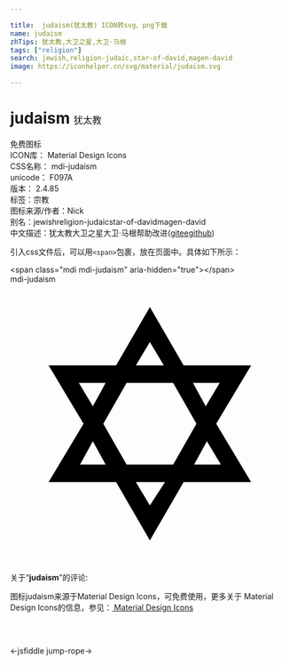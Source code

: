 ```yaml
---

title:  judaism(犹太教) ICON转svg、png下载
name: judaism
zhTips: 犹太教,大卫之星,大卫·马根
tags: ["religion"]
search: jewish,religion-judaic,star-of-david,magen-david
image: https://iconhelper.cn/svg/material/judaism.svg

---
```


# judaism  <small style="font-size: 60%;font-weight: 100">犹太教</small>


<div class="detail-page">
<p>
<span><span class="badge-success badge">免费图标</span> </span>
<br/>
<span>
ICON库：
<span class="badge-secondary badge">Material Design Icons</span> 
</span>
<br/>
<span>
CSS名称：
<span class="badge-secondary badge">mdi-judaism</span> 
</span>
<br/>
<span>
unicode：
<span class="badge-secondary badge">F097A</span> 
<copy-btn content='F097A' btn-title=""></copy-btn>
<copy-btn :content='String.fromCodePoint(parseInt("F097A", 16))' btn-title="复制U"></copy-btn>
</span>
<br/>
<span>
版本：
<span class="badge-secondary badge">2.4.85</span> 
</span><br/><span>标签：<span class="badge-light badge"><router-link to="/tags/religion.html">宗教</router-link></span></span>
<br/>
<span>图标来源/作者：<span class="badge-light badge">Nick</span></span> 
<br/>
<span>别名：<span class="badge-light badge">jewish</span><span class="badge-light badge">religion-judaic</span><span class="badge-light badge">star-of-david</span><span class="badge-light badge">magen-david</span></span><br/><span class="zh-detail">中文描述：<span class="badge-primary badge">犹太教</span><span class="badge-primary badge">大卫之星</span><span class="badge-primary badge">大卫·马根</span><span class="help-link"><span>帮助改进</span>(<a href="https://gitee.com/liuwave/icon-helper/edit/master/json/material/judaism.json" target="_blank" rel="noopener noreferrer">gitee</a><a href="https://github.com/liuwave/icon-helper/edit/master/json/material/judaism.json" target="_blank" rel="noopener noreferrer">github</a></span>)</span><br/>
</p>
</div>
<div class="alert alert-dark">
  <i class="mdi mdi-judaism mdi-48px"></i>
  <i class="mdi mdi-judaism mdi-36px"></i>
  <i class="mdi mdi-judaism mdi-24px"></i>
  <i class="mdi mdi-judaism mdi-18px"></i>
</div>
<div>
  <p>引入css文件后，可以用<code>&lt;span&gt;</code>包裹，放在页面中。具体如下所示：    
  </p>
  <div class="alert alert-primary" style="font-size: 14px">
    &lt;span class="mdi mdi-judaism" aria-hidden="true"&gt;&lt;/span&gt;
    <copy-btn content='<span class="mdi mdi-judaism" aria-hidden="true"></span>'></copy-btn>
  </div>
  <div class="alert alert-secondary">
    <i class="mdi mdi-judaism"
    style="font-size: 24px"
    aria-hidden="true"></i> mdi-judaism
    <copy-btn content="mdi-judaism" btn-title="复制图标名称"></copy-btn>
  </div>
</div>
<div id="svg" class="svg-wrap">
<svg xmlns="http://www.w3.org/2000/svg" viewBox="0 0 24 24"><path d="M12,2L9.1,7H3.3L6.3,12L3.3,17H9.1L12,22L14.9,17H20.7L17.7,12L20.7,7H14.9L12,2M12,5L13.2,7H10.8L12,5M8.2,8.5L7.1,10.5L5.9,8.5H8.2M10,8.5H14L16,12L14,15.5H10L8,12L10,8.5M18,8.5L16.8,10.5L15.7,8.5H18M7.1,13.5L8.2,15.5H6L7.1,13.5M16.9,13.5L18.1,15.5H15.8L16.9,13.5M13.3,17L12,19L10.8,17H13.3Z" /></svg>
</div>
<detail full-name='mdi-judaism'></detail>
<div class="icon-detail__container">
<p>关于“<b>judaism</b>”的评论:</p>
</div>
<Vssue title="关于“judaism”的评论" />    
<div><p>图标judaism来源于Material Design Icons，可免费使用，更多关于 Material Design Icons的信息，参见：<a target="_blank" href="https://iconhelper.cn/material.html"> Material Design Icons</a>
</p></div>

<div style="padding:2rem 0 " class="page-nav"><p class="inner"><span class="prev">←<router-link to="/icon/jsfiddle.html">jsfiddle</router-link></span> <span class="next"><router-link to="/icon/jump-rope.html">jump-rope</router-link>→</span></p></div>

